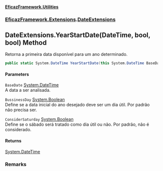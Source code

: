 #### [EficazFramework.Utilities](EficazFrameworkUtilities.md 'EficazFramework Utilities')
### [EficazFramework.Extensions](EficazFrameworkUtilities.md#EficazFramework_Extensions 'EficazFramework.Extensions').[DateExtensions](DateExtensions.md 'EficazFramework.Extensions.DateExtensions')
## DateExtensions.YearStartDate(DateTime, bool, bool) Method
Retorna a primeira data disponível para um ano determinado.  
```csharp
public static System.DateTime YearStartDate(this System.DateTime BaseDate, bool BussinessDay=false, bool ConsiderSaturday=false);
```
#### Parameters
<a name='EficazFramework_Extensions_DateExtensions_YearStartDate(System_DateTime_bool_bool)_BaseDate'></a>
`BaseDate` [System.DateTime](https://docs.microsoft.com/en-us/dotnet/api/System.DateTime 'System.DateTime')  
A data a ser analisada.
  
<a name='EficazFramework_Extensions_DateExtensions_YearStartDate(System_DateTime_bool_bool)_BussinessDay'></a>
`BussinessDay` [System.Boolean](https://docs.microsoft.com/en-us/dotnet/api/System.Boolean 'System.Boolean')  
Define se a data inicial do ano desejado deve ser um dia útil. Por padrão não precisa ser.
  
<a name='EficazFramework_Extensions_DateExtensions_YearStartDate(System_DateTime_bool_bool)_ConsiderSaturday'></a>
`ConsiderSaturday` [System.Boolean](https://docs.microsoft.com/en-us/dotnet/api/System.Boolean 'System.Boolean')  
Define se o sábado será tratado como dia útil ou não. Por padrão, não é considerado.
  
#### Returns
[System.DateTime](https://docs.microsoft.com/en-us/dotnet/api/System.DateTime 'System.DateTime')  
### Remarks

